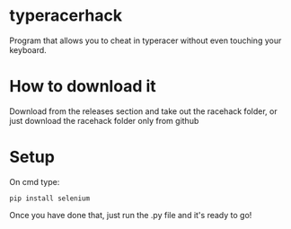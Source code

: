# typeracerhack
Program that allows you to cheat in typeracer without even touching your keyboard.

# How to download it
Download from the releases section and take out the racehack folder, or just download the racehack folder only from github

# Setup
On cmd type:
```
pip install selenium
```
Once you have done that, just run the .py file and it's ready to go!
